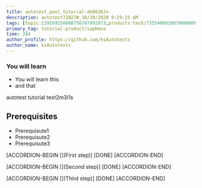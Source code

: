 ```yaml
---
title: autotest_pool_tutorial-de0636Jn
description: autotest71N27W_10/20/2020 9:29:25 AM
tags: [topic:139269250608756787992873,products:tech/73554900100700000996,tutorial:experience/advanced]
primary_tag: tutorial:product/sapHana
time: 284
author_profile: https://github.com/ksAutotests
author_name: ksAutotests
---
```

### You will learn
- You will learn this
- and that

autotest tutorial text2m3i1s

## Prerequisites
- Prerequisute1
- Prerequisute2
- Prerequisute3

[ACCORDION-BEGIN [](First step)]
[DONE]
[ACCORDION-END]

[ACCORDION-BEGIN [](Second step)]
[DONE]
[ACCORDION-END]

[ACCORDION-BEGIN [](Third step)]
[DONE]
[ACCORDION-END]

